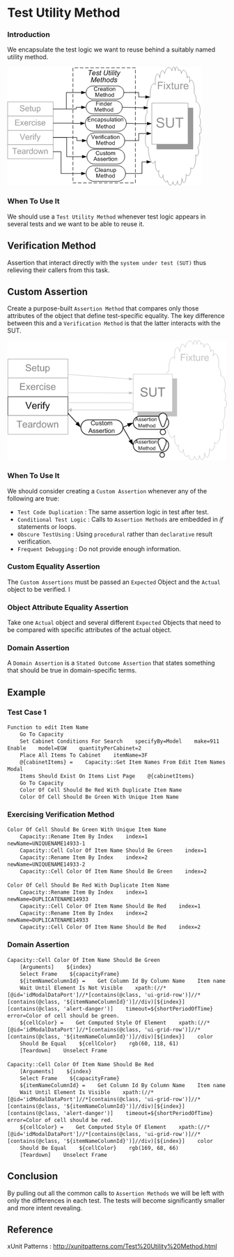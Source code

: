 # **Test Utility Method**

### Introduction

We encapsulate the test logic we want to reuse behind a suitably named utility method.

<img src = "pictures/Test Utility Method.gif">

### When To Use It

We should use a `Test Utility Method` whenever test logic appears in several tests and we want to be able to reuse it.

## Verification Method

Assertion that interact directly with the `system under test (SUT)` thus relieving their callers from this task.

## Custom Assertion

Create a purpose-built `Assertion Method` that compares only those attributes of the object that define test-specific equality.
The key difference between this and a `Verification Method` is that the latter interacts with the SUT.

<img src = "pictures/Custom Assertion.gif">

### When To Use It

We should consider creating a `Custom Assertion` whenever any of the following are true:

* `Test Code Duplication` : The same assertion logic in test after test.
* `Conditional Test Logic` : Calls to `Assertion Methods` are embedded in _if_ statements or loops.
* `Obscure TestUsing` : Using `procedural` rather than `declarative` result verification.
* `Frequent Debugging` : Do not provide enough information.

### Custom Equality Assertion

The `Custom Assertions` must be passed an `Expected` Object and the `Actual` object to be verified. I

### Object Attribute Equality Assertion

Take one `Actual` object and several different `Expected` Objects that need to be compared with specific attributes of the actual object.

### Domain Assertion

A `Domain Assertion` is a `Stated Outcome Assertion` that states something that should be true in domain-specific terms.

## Example

### Test Case 1

```
Function to edit Item Name
    Go To Capacity
    Set Cabinet Conditions For Search    specifyBy=Model    make=911 Enable    model=EGW    quantityPerCabinet=2
    Place All Items To Cabinet    itemName=3F
    @{cabinetItems} =    Capacity::Get Item Names From Edit Item Names Modal
    Items Should Exist On Items List Page    @{cabinetItems}
    Go To Capacity
    Color Of Cell Should Be Red With Duplicate Item Name
    Color Of Cell Should Be Green With Unique Item Name
```

### Exercising Verification Method

```
Color Of Cell Should Be Green With Unique Item Name
    Capacity::Rename Item By Index    index=1    newName=UNIQUENAME14933-1
    Capacity::Cell Color Of Item Name Should Be Green    index=1
    Capacity::Rename Item By Index    index=2    newName=UNIQUENAME14933-2
    Capacity::Cell Color Of Item Name Should Be Green    index=2

Color Of Cell Should Be Red With Duplicate Item Name
    Capacity::Rename Item By Index    index=1    newName=DUPLICATENAME14933
    Capacity::Cell Color Of Item Name Should Be Red    index=1
    Capacity::Rename Item By Index    index=2    newName=DUPLICATENAME14933
    Capacity::Cell Color Of Item Name Should Be Red    index=2
```

### Domain Assertion

```
Capacity::Cell Color Of Item Name Should Be Green
    [Arguments]    ${index}
    Select Frame    ${capacityFrame}
    ${itemNameColumnId} =    Get Column Id By Column Name    Item name
    Wait Until Element Is Not Visible    xpath:(//*[@id='idModalDataPort']//*[contains(@class, 'ui-grid-row')]//*[contains(@class, '${itemNameColumnId}')]//div)[${index}][contains(@class, 'alert-danger')]    timeout=${shortPeriodOfTime}    error=Color of cell should be green.
    ${cellColor} =    Get Computed Style Of Element    xpath:(//*[@id='idModalDataPort']//*[contains(@class, 'ui-grid-row')]//*[contains(@class, '${itemNameColumnId}')]//div)[${index}]    color
    Should Be Equal    ${cellColor}    rgb(60, 118, 61)
    [Teardown]    Unselect Frame

Capacity::Cell Color Of Item Name Should Be Red
    [Arguments]    ${index}
    Select Frame    ${capacityFrame}
    ${itemNameColumnId} =    Get Column Id By Column Name    Item name
    Wait Until Element Is Visible    xpath:(//*[@id='idModalDataPort']//*[contains(@class, 'ui-grid-row')]//*[contains(@class, '${itemNameColumnId}')]//div)[${index}][contains(@class, 'alert-danger')]    timeout=${shortPeriodOfTime}    error=Color of cell should be red.
    ${cellColor} =    Get Computed Style Of Element    xpath:(//*[@id='idModalDataPort']//*[contains(@class, 'ui-grid-row')]//*[contains(@class, '${itemNameColumnId}')]//div)[${index}]    color
    Should Be Equal    ${cellColor}    rgb(169, 68, 66)
    [Teardown]    Unselect Frame
```
## Conclusion

By pulling out all the common calls to `Assertion Methods` we will be left with only the differences in each test.
The tests will become significantly smaller and more intent revealing. 

## Reference

xUnit Patterns : http://xunitpatterns.com/Test%20Utility%20Method.html